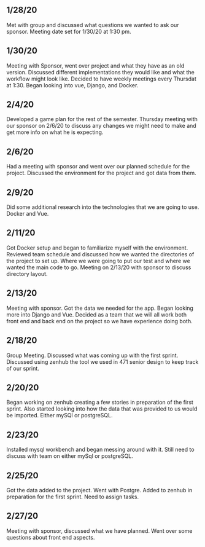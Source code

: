 ## 1/28/20
Met with group and discussed what questions we wanted to ask our sponsor. Meeting date set for 1/30/20 at 1:30 pm.

## 1/30/20
Meeting with Sponsor, went over project and what they have as an old version. Discussed different implementations
they would like and what the workflow might look like. Decided to have weekly meetings every Thursdat at 1:30. Began looking into vue, Django, and Docker.

## 2/4/20
Developed a game plan for the rest of the semester. Thursday meeting with our sponsor on 2/6/20 to discuss any changes we might need to make and get more info on what he is expecting.

## 2/6/20
Had a meeting with sponsor and went over our planned schedule for the project. Discussed the environment for the project and got data from them.

## 2/9/20
Did some additional research into the technologies that we are going to use. Docker and Vue.

## 2/11/20
Got Docker setup and began to familiarize myself with the environment. Reviewed team schedule and discussed how we wanted the directories of the project to set up. Where we were going to put our test and where we wanted the main code to go. Meeting on 2/13/20 with sponsor to discuss directory layout.

## 2/13/20
Meeting with sponsor. Got the data we needed for the app. Began looking more into Django and Vue. Decided as a team that we will all work both front end and back end on the project so we have experience doing both.

## 2/18/20
Group Meeting. Discussed what was coming up with the first sprint. Discussed using zenhub the tool we used in 471 senior design to keep track of our sprint.

## 2/20/20
Began working on zenhub creating a few stories in preparation of the first sprint. Also started looking into how the data that was provided to us would be imported. Either mySQl or postgreSQL.

## 2/23/20 
Installed mysql workbench and began messing around with it. Still need to discuss with team on either mySql or postgreSQL.

## 2/25/20
Got the data added to the project. Went with Postgre. Added to zenhub in preparation for the first sprint. Need to assign tasks.

## 2/27/20
Meeting with sponsor, discussed what we have planned. Went over some questions about front end aspects. 
